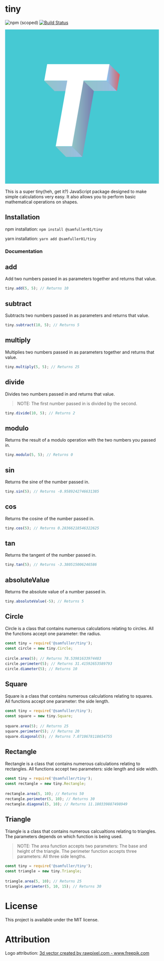 # tiny

![npm (scoped)](https://img.shields.io/npm/v/@samfuller01/tiny.svg)
[![Build Status](https://dev.azure.com/spfuller01/tiny/_apis/build/status/samfuller01.tiny?branchName=master)](https://dev.azure.com/spfuller01/tiny/_build/latest?definitionId=4&branchName=master)

![Tiny Logo](https://github.com/samfuller01/tiny/blob/master/images/logo.jpg)

This is a super tiny(heh, get it?) JavaScript package designed to make simple calculations very easy. It also allows you to perform basic mathematical operations on shapes.

## Installation

npm installation:
`npm install @samfuller01/tiny`

yarn installation:
`yarn add @samfuller01/tiny`

### Documentation

## add

Add two numbers passed in as parameters together and returns that value.

```js
tiny.add(5, 5); // Returns 10
```

## subtract

Subtracts two numbers passed in as parameters and returns that value.

```js
tiny.subtract(10, 5); // Returns 5
```

## multiply

Multiplies two numbers passed in as parameters together and returns that value.

```js
tiny.multiply(5, 5); // Returns 25
```

## divide

Divides two numbers passed in and returns that value.

> NOTE: The first number passed in is divided by the second.

```js
tiny.divide(10, 5); // Returns 2
```

## modulo

Returns the result of a modulo operation with the two numbers you passed in.

```js
tiny.modulo(5, 5); // Returns 0
```

## sin

Returns the sine of the number passed in.

```js
tiny.sin(5); // Returns -0.9589242746631385
```

## cos

Returns the cosine of the number passed in.

```js
tiny.cos(5); // Returns 0.28366218546322625
```

## tan

Returns the tangent of the number passed in.

```js
tiny.tan(5); // Returns -3.380515006246586
```

## absoluteValue

Returns the absolute value of a number passed in.

```js
tiny.absoluteValue(-5); // Returns 5
```

## Circle

Circle is a class that contains numerous calculations relating to circles. All the functions accept one parameter: the radius.

```js
const tiny = require('@samfuller/tiny');
const circle = new tiny.Circle;

circle.area(5); // Returns 78.53981633974483
circle.perimeter(5); // Returns 31.41592653589793
circle.diameter(5); // Returns 10
```

## Square

Square is a class that contains numerous calculations relating to squares. All functions accept one parameter: the side length.

```js
const tiny = require('@samfuller/tiny');
const square = new tiny.Square;

square.area(5); // Returns 25
square.perimeter(5); // Returns 20
square.diagonal(5); // Returns 7.0710678118654755
```

## Rectangle

Rectangle is a class that contains numerous calculations relating to rectangles. All functions accept two parameters: side length and side width.

```js
const tiny = require('@samfuller/tiny');
const rectangle = new tiny.Rectangle;

rectangle.area(5, 10); // Returns 50
rectangle.perimeter(5, 10); // Returns 30
rectangle.diagonal(5, 10); // Returns 11.180339887498949
```

## Triangle

Triangle is a class that contains numerous calcualtions relating to triangles. The parameters depends on which function is being used.

> NOTE: The area function accepts two parameters: The base and height of the triangle. The perimeter function accepts three parameters: All three side lengths.

```js
const tiny = require('@samfuller/tiny');
const triangle = new tiny.Triangle;

triangle.area(5, 10); // Returns 25
triangle.perimeter(5, 10, 15); // Returns 30
```

# License

This project is available under the MIT license.

# Attribution
Logo attribution:
<a href='https://www.freepik.com/free-photos-vectors/3d'>3d vector created by rawpixel.com - www.freepik.com</a>